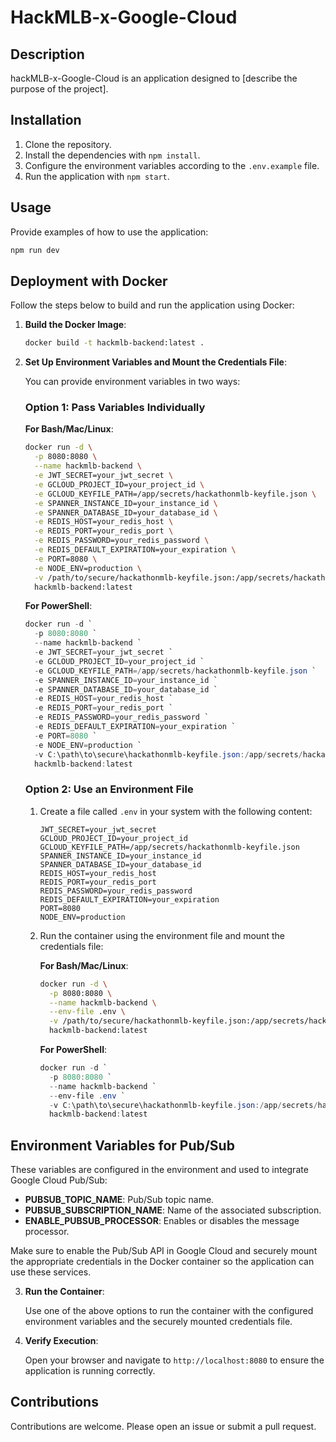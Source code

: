 # HackMLB-x-Google-Cloud

## Description

hackMLB-x-Google-Cloud is an application designed to [describe the purpose of the project].

## Installation

1. Clone the repository.
2. Install the dependencies with `npm install`.
3. Configure the environment variables according to the `.env.example` file.
4. Run the application with `npm start`.

## Usage

Provide examples of how to use the application:

```bash
npm run dev
```

## Deployment with Docker

Follow the steps below to build and run the application using Docker:

1. **Build the Docker Image**:

   ```bash
   docker build -t hackmlb-backend:latest .
   ```

2. **Set Up Environment Variables and Mount the Credentials File**:

   You can provide environment variables in two ways:

   ### Option 1: Pass Variables Individually

   **For Bash/Mac/Linux**:

   ```bash
   docker run -d \
     -p 8080:8080 \
     --name hackmlb-backend \
     -e JWT_SECRET=your_jwt_secret \
     -e GCLOUD_PROJECT_ID=your_project_id \
     -e GCLOUD_KEYFILE_PATH=/app/secrets/hackathonmlb-keyfile.json \
     -e SPANNER_INSTANCE_ID=your_instance_id \
     -e SPANNER_DATABASE_ID=your_database_id \
     -e REDIS_HOST=your_redis_host \
     -e REDIS_PORT=your_redis_port \
     -e REDIS_PASSWORD=your_redis_password \
     -e REDIS_DEFAULT_EXPIRATION=your_expiration \
     -e PORT=8080 \
     -e NODE_ENV=production \
     -v /path/to/secure/hackathonmlb-keyfile.json:/app/secrets/hackathonmlb-keyfile.json \
     hackmlb-backend:latest
   ```

   **For PowerShell**:

   ```powershell
   docker run -d `
     -p 8080:8080 `
     --name hackmlb-backend `
     -e JWT_SECRET=your_jwt_secret `
     -e GCLOUD_PROJECT_ID=your_project_id `
     -e GCLOUD_KEYFILE_PATH=/app/secrets/hackathonmlb-keyfile.json `
     -e SPANNER_INSTANCE_ID=your_instance_id `
     -e SPANNER_DATABASE_ID=your_database_id `
     -e REDIS_HOST=your_redis_host `
     -e REDIS_PORT=your_redis_port `
     -e REDIS_PASSWORD=your_redis_password `
     -e REDIS_DEFAULT_EXPIRATION=your_expiration `
     -e PORT=8080 `
     -e NODE_ENV=production `
     -v C:\path\to\secure\hackathonmlb-keyfile.json:/app/secrets/hackathonmlb-keyfile.json `
     hackmlb-backend:latest
   ```

   ### Option 2: Use an Environment File

   1. Create a file called `.env` in your system with the following content:

      ```plaintext
      JWT_SECRET=your_jwt_secret
      GCLOUD_PROJECT_ID=your_project_id
      GCLOUD_KEYFILE_PATH=/app/secrets/hackathonmlb-keyfile.json
      SPANNER_INSTANCE_ID=your_instance_id
      SPANNER_DATABASE_ID=your_database_id
      REDIS_HOST=your_redis_host
      REDIS_PORT=your_redis_port
      REDIS_PASSWORD=your_redis_password
      REDIS_DEFAULT_EXPIRATION=your_expiration
      PORT=8080
      NODE_ENV=production
      ```

   2. Run the container using the environment file and mount the credentials file:

      **For Bash/Mac/Linux**:

      ```bash
      docker run -d \
        -p 8080:8080 \
        --name hackmlb-backend \
        --env-file .env \
        -v /path/to/secure/hackathonmlb-keyfile.json:/app/secrets/hackathonmlb-keyfile.json \
        hackmlb-backend:latest
      ```

      **For PowerShell**:

      ```powershell
      docker run -d `
        -p 8080:8080 `
        --name hackmlb-backend `
        --env-file .env `
        -v C:\path\to\secure\hackathonmlb-keyfile.json:/app/secrets/hackathonmlb-keyfile.json `
        hackmlb-backend:latest
      ```

## Environment Variables for Pub/Sub

These variables are configured in the environment and used to integrate Google Cloud Pub/Sub:

- **PUBSUB_TOPIC_NAME**: Pub/Sub topic name.
- **PUBSUB_SUBSCRIPTION_NAME**: Name of the associated subscription.
- **ENABLE_PUBSUB_PROCESSOR**: Enables or disables the message processor.

Make sure to enable the Pub/Sub API in Google Cloud and securely mount the appropriate credentials in the Docker container so the application can use these services.

3. **Run the Container**:

   Use one of the above options to run the container with the configured environment variables and the securely mounted credentials file.

4. **Verify Execution**:

   Open your browser and navigate to `http://localhost:8080` to ensure the application is running correctly.

## Contributions

Contributions are welcome. Please open an issue or submit a pull request.
